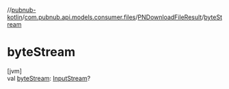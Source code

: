 //[pubnub-kotlin](../../../index.md)/[com.pubnub.api.models.consumer.files](../index.md)/[PNDownloadFileResult](index.md)/[byteStream](byte-stream.md)

# byteStream

[jvm]\
val [byteStream](byte-stream.md): [InputStream](https://docs.oracle.com/javase/8/docs/api/java/io/InputStream.html)?
